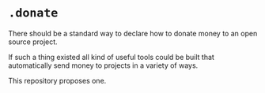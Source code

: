 # `.donate`

There should be a standard way to declare how to donate money to an open source project.

If such a thing existed all kind of useful tools could be built that automatically send money to projects in a variety of ways.

This repository proposes one.
